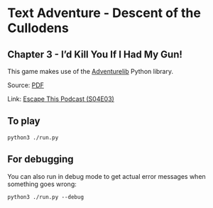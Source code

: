# Text Adventure - Descent of the Cullodens
## Chapter 3 - I’d Kill You If I Had My Gun!

This game makes use of the [Adventurelib](https://adventurelib.readthedocs.io/en/stable/) Python library.

Source: [PDF](https://drive.google.com/file/d/1flH5tXNHh-ks1RYCTHMwxx8EgXRroGiM/view)

Link: [Escape This Podcast (S04E03)](http://www.escapethispodcast.com/e/descent-of-the-cullodens-chapter-3-id-kill-you-if-i-had-my-gun-ft-triple-jeopardy-lee-amy-and-alistair/)


## To play

```
python3 ./run.py
```

## For debugging

You can also run in debug mode to get actual error messages when something goes wrong:

```
python3 ./run.py --debug
```